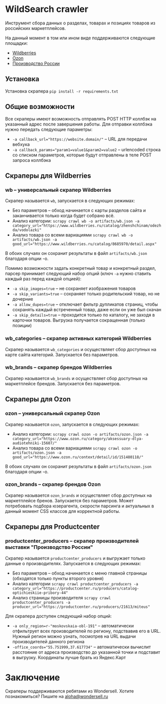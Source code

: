 # WildSearch crawler

Инструмент сбора данных о разделах, товарах и позициях товаров из российских маркетплейсов.

На данный момент в том или ином виде поддерживаются следующие площадки:

- [Wildberries](https://www.wildberries.ru)
- [Ozon](https://www.ozon.ru)
- [Производство России](https://productcenter.ru)

## Установка

Установка скрапера `pip install -r requirements.txt`

## Общие возможности

Все скраперы имеют возможность отправлять POST HTTP коллбэк на указанный адрес после завершения работы. Для отправки коллбэка нужно передать следующие параметры:

- `-a callback_url="https://website.domain/"` – URL для передачи вебхука
- `-a callback_params="param1=value1&param2=value2` – urlencoded строка со списком параметров, которые будут отправлены в теле POST запроса коллбэка

## Скраперы для Wildberries

### wb – универсальный скрапер Wildberries

Скрапер называется `wb`, запускается в следующих режимах:

- Без параметров – обход начинается с карты разделов сайта и заканчивается только когда будет собрано всё.
- Анализ категории: `scrapy crawl wb -o artifacts/wb.json -a category_url="https://www.wildberries.ru/catalog/zhenshchinam/odezhda/vodolazki"`
- Анализ товара со всеми вариациями `scrapy crawl wb -o artifacts/wb.json -a good_url="https://www.wildberries.ru/catalog/8685970/detail.aspx"`

В обоих случаях он сохранит результаты в файл `artifacts/wb.json` благодаря опции -o.

Помимо возможности задать конкретный товар и конкретный раздел, парсер принимает следующий набор опций (ключ `-a` нужно ставить каждый раз перед каждой опцией):

- `-a skip_images=true` – не сохраняет изображения товаров
- `-a skip_variants=true` – сохраняет только родительский товар, но не дочерние
- `-a allow_dupes=true` – отключает фильтр дупликатов страниц, чтобы сохранять каждый встреченный товар, даже если он уже был скачан
- `-a skip_details=true` – проходится только по каталогу, не заходя в карточки товаров. Выгрузка получается сокращенная (только позиции)

### wb_categories – скрапер активных категорий Wildberries

Скрапер называется `wb_categories` и осуществляет сбор доступных на карте сайта категорий. Запускается без параметров.

### wb_brands – скрапер брендов Wildberries

Скрапер называется `wb_brands` и осуществляет сбор доступных на маркетплейсе брендов. Запускается без параметров.

## Скраперы для Ozon

### ozon – универсальный скрапер Ozon

Скрапер называется `ozon`, запускается в следующих режимах:

- Анализ категории: `scrapy crawl ozon -o artifacts/ozon.json -a category_url="https://www.ozon.ru/category/aksessuary-dlya-audiotehniki-15607/"`
- Анализ товара со всеми вариациями `scrapy crawl ozon -o artifacts/ozon.json -a good_url="https://www.ozon.ru/context/detail/id/151480118/"`

В обоих случаях он сохранит результаты в файл `artifacts/ozon.json` благодаря опции -o.

### ozon_brands – скрапер брендов Ozon

Скрапер называется `ozon_brands` и осуществляет сбор доступных на маркетплейсе бренов. Запускается без параметров. Может потребовать подбора юзерагента, скорости парсинга и актуальных в данный момент CSS классов для корректной работы.

## Скраперы для Productcenter

### productcenter_producers – скрапер производителей выставки "Производство России"

Скрапер называется `productcenter_producers` и выгружает только данные о производителях. Запускается в следующих режимах:

- Без параметров – обход начинается с меню главной страницы (обходятся только пункты второго уровня)
- Анализ категории `scrapy crawl productcenter_producers -a category_url="https://productcenter.ru/producers/catalog-optichieskiie-pribory-44"`
- Анализ страницы производителя `scrapy crawl productcenter_producers -a producer_url="https://productcenter.ru/producers/21613/miteus"`

Для скрапера доступен следующий набор опций:

- `-a only_region=r-"moskovskaia-obl-191"` – автоматически отфильтрует всех производителей по региону, подствавив его в URL. Нужный регион можно узнать, посмотрев на URL выдачи производителей данного региона
- `-office_coords="55.751999,37.617734"` – автоматически вычислит расстояние от адреса производство до указанной точки и подставит в выгрузку. Координаты лучше брать из Яндекс.Карт

# Заключение

Скраперы поддерживаются ребятами из Wondersell. Хотите познакомиться? Пишите на aloha@wondersell.ru
